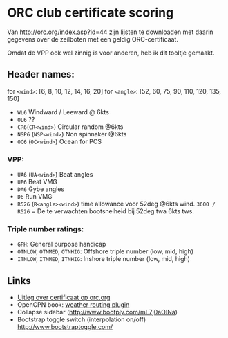 # ORC club certificate scoring

Van http://orc.org/index.asp?id=44 zijn lijsten te downloaden met daarin gegevens over de zeilboten met een geldig ORC-certificaat.

Omdat de VPP ook wel zinnig is voor anderen, heb ik dit tooltje gemaakt.



## Header names:

for `<wind>`:  [6, 8, 10, 12, 14, 16, 20]
for `<angle>`:  [52, 60, 75, 90, 110, 120, 135, 150]

- `WL6` Windward / Leeward @ 6kts
- `OL6` ??
- `CR6`(`CR<wind>`) Circular random @6kts
- `NSP6` (`NSP<wind>`) Non spinnaker @6kts
- `OC6` (`OC<wind>`) Ocean for PCS

### VPP:
 - `UA6` (`UA<wind>`) Beat angles
 - `UP6` Beat VMG
 - `DA6` Gybe angles
 - `D6` Run VMG
 - `R526` (`R<angle><wind>`) time allowance voor 52deg @6kts wind.
   `3600 / R526` = De te verwachten bootsnelheid bij 52deg twa 6kts tws.


### Triple number ratings:
 - `GPH`: General purpose handicap
 - `OTNLOW`, `OTNMED`, `OTNHIG`: Offshore triple number (low, mid, high)
 - `ITNLOW`, `ITNMED`, `ITNHIG`: Inshore triple number (low, mid, high)

## Links
 - [Uitleg over certificaat op orc.org](http://orc.org/index.asp?id=23)
 - OpenCPN book: [weather routing plugin](http://opencpn.org/ocpn/book/export/html/267)
 - Collapse sidebar (http://www.bootply.com/mL7j0aOINa)
 - Bootstrap toggle switch (interpolation on/off) http://www.bootstraptoggle.com/

